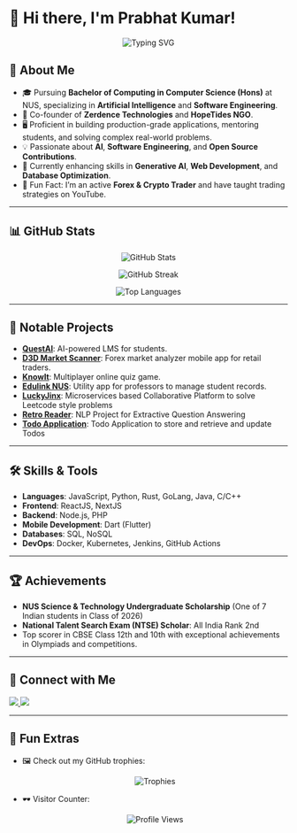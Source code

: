 # 👋 Hi there, I'm Prabhat Kumar!

<p align="center">
  <img src="https://readme-typing-svg.herokuapp.com?font=Fira+Code&weight=600&pause=1000&color=00FF85&width=435&lines=Full-Stack+Developer+%7C+AI+Enthusiast;Educator+%7C+Entrepreneur+%7C+Trader;Welcome+to+My+GitHub!+%F0%9F%91%8B" alt="Typing SVG" />
</p>

## 🚀 About Me
- 🎓 Pursuing **Bachelor of Computing in Computer Science (Hons)** at NUS, specializing in **Artificial Intelligence** and **Software Engineering**.
- 🌟 Co-founder of **Zerdence Technologies** and **HopeTides NGO**.
- 🖥️ Proficient in building production-grade applications, mentoring students, and solving complex real-world problems.
- 💡 Passionate about **AI**, **Software Engineering**, and **Open Source Contributions**.
- 🌱 Currently enhancing skills in **Generative AI**, **Web Development**, and **Database Optimization**.
- 🎯 Fun Fact: I’m an active **Forex & Crypto Trader** and have taught trading strategies on YouTube.

---

## 📊 GitHub Stats

<p align="center">
  <img src="https://github-readme-stats.vercel.app/api?username=dedsecrattle&show_icons=true&theme=radical" alt="GitHub Stats" />
</p>

<p align="center">
  <img src="https://github-readme-streak-stats.herokuapp.com?user=dedsecrattle&theme=radical" alt="GitHub Streak" />
</p>

<p align="center">
  <img src="https://github-readme-stats.vercel.app/api/top-langs/?username=dedsecrattle&layout=compact&theme=radical" alt="Top Languages" />
</p>

---

## 🌟 Notable Projects
- **[QuestAI](https://github.com/dedsecrattle/QuestAI)**: AI-powered LMS for students.
- **[D3D Market Scanner](https://github.com/dedsecrattle/D3D-Market-Scanner)**: Forex market analyzer mobile app for retail traders.
- **[KnowIt](https://github.com/Shivang211/KnowIt)**: Multiplayer online quiz game.
- **[Edulink NUS](https://github.com/dedsecrattle/EduLink-NUS)**: Utility app for professors to manage student records.
- **[LuckyJinx](https://github.com/dedsecrattle/LuckyJinx)**: Microservices based Collaborative Platform to solve Leetcode style problems
- **[Retro Reader](https://github.com/dedsecrattle/RetroReader-NLP)**: NLP Project for Extractive Question Answering 
- **[Todo Application](https://github.com/dedsecrattle/Todo-Application)**: Todo Application to store and retrieve and update Todos
---

## 🛠️ Skills & Tools
- **Languages**: JavaScript, Python, Rust, GoLang, Java, C/C++
- **Frontend**: ReactJS, NextJS
- **Backend**: Node.js, PHP
- **Mobile Development**: Dart (Flutter)
- **Databases**: SQL, NoSQL
- **DevOps**: Docker, Kubernetes, Jenkins, GitHub Actions

---

## 🏆 Achievements
- **NUS Science & Technology Undergraduate Scholarship** (One of 7 Indian students in Class of 2026)
- **National Talent Search Exam (NTSE) Scholar**: All India Rank 2nd
- Top scorer in CBSE Class 12th and 10th with exceptional achievements in Olympiads and competitions.

---

## 🔗 Connect with Me
<p align="left">
  <a href="https://www.linkedin.com/in/prabhat-kumar-375109151/" target="_blank">
    <img src="https://img.shields.io/badge/-LinkedIn-blue?style=flat-square&logo=linkedin&logoColor=white" />
  </a>
  <a href="mailto:itsprabxxx@gmail.com" target="_blank">
    <img src="https://img.shields.io/badge/-Email-red?style=flat-square&logo=gmail&logoColor=white" />
  </a>
</p>

---

## 🎯 Fun Extras
- 🖼️ Check out my GitHub trophies:  
  <p align="center">
    <img src="https://github-profile-trophy.vercel.app/?username=dedsecrattle&theme=dracula" alt="Trophies" />
  </p>
- 🕶️ Visitor Counter:  
  <p align="center">
    <img src="https://komarev.com/ghpvc/?username=dedsecrattle&style=flat-square&color=green" alt="Profile Views" />
  </p>
